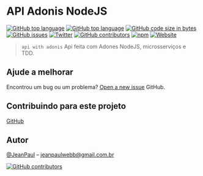 # API Adonis NodeJS


[![GitHub top language](https://img.shields.io/github/issues/JeanPaulll/api-adonis-nodejs?style=flat-square)]()
[![GitHub top language](https://img.shields.io/github/forks/JeanPaulll/api-adonis-nodejs?style=flat-square)]()
[![GitHub code size in bytes](https://img.shields.io/github/stars/JeanPaulll/api-adonis-nodejs?style=flat-square)]()
[![GitHub issues](https://img.shields.io/github/license/JeanPaulll/api-adonis-nodejs?style=flat-square)]()
[![Twitter](https://img.shields.io/twitter/url?url=https%3A%2F%2Ftwitter.com%2Fjeanpaullx)]()
[![GitHub contributors](https://img.shields.io/github/contributors/JeanPaulll/api-adonis-nodejs.svg)]()
[![npm](https://img.shields.io/npm/v/api-adonis-nodejs.svg)]()
[![Website](https://img.shields.io/website-up-down-green-red/http/shields.io.svg?label=agenciacriamais)](http://www.agenciacriamais.com.br)

> `api with adonis` Api feita com Adones NodeJS, microsserviços e TDD.

## Ajude a melhorar

Encontrou um bug ou um problema? [Open a new issue](https://github.com/JeanPaulll/api-adonis-nodejs/issues)  GitHub.


## Contribuindo para este projeto
[GitHub](https://github.com/JeanPaulll/api-adonis-nodejs)

## Autor

[@JeanPaul](https://twitter.com/jeanpaullx?lang=pt-br) – jeanpaulwebb@gmail.com.br

[![GitHub contributors](https://img.shields.io/github/contributors/JeanPaulll/api-adonis-nodejs.svg)]()


